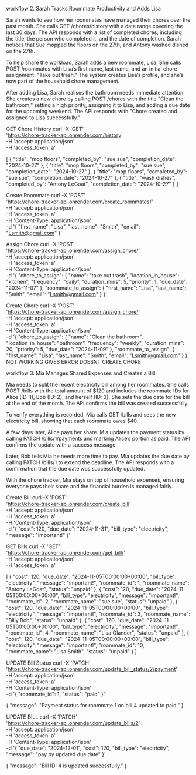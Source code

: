 workflow 2. Sarah Tracks Roommate Productivity and Adds Lisa

Sarah wants to see how her roommates have managed their chores over the past month. She calls GET /chores/history with a date range covering the last 30 days. The API responds with a list of completed chores, including the title, the person who completed it, and the date of completion. Sarah notices that Sue mopped the floors on the 27th, and Antony washed dished on the 27th.

To help share the workload, Sarah adds a new roommate, Lisa. She calls POST /roommates with Lisa’s first name, last name, and an initial chore assignment: "Take out trash." The system creates Lisa’s profile, and she’s now part of the household chore management.

After adding Lisa, Sarah realises the bathroom needs immediate attention. She creates a new chore by calling POST /chores with the title "Clean the bathroom," setting a high priority, assigning it to Lisa, and adding a due date for the upcoming weekend. The API responds with "Chore created and assigned to Lisa successfully."

GET Chore History
curl -X 'GET' \
  'https://chore-tracker-api.onrender.com/history' \
  -H 'accept: application/json' \
  -H 'access_token: a'

[
  {
    "title": "mop floors",
    "completed_by": "sue sue",
    "completion_date": "2024-10-27"
  },
  {
    "title": "mop floors",
    "completed_by": "sue sue",
    "completion_date": "2024-10-27"
  },
  {
    "title": "mop floors",
    "completed_by": "sue sue",
    "completion_date": "2024-10-27"
  },
  {
    "title": "wash dishes",
    "completed_by": "Antony LeGoat",
    "completion_date": "2024-10-27"
  }
]

Create Roommate
curl -X 'POST' \
  'https://chore-tracker-api.onrender.com/create_roommates/' \
  -H 'accept: application/json' \
  -H 'access_token: a' \
  -H 'Content-Type: application/json' \
  -d '{
  "first_name": "Lisa",
  "last_name": "Smith",
  "email": "Lsmith@gmail.com"
}'

Assign Chore
curl -X 'POST' \
  'https://chore-tracker-api.onrender.com/assign_chore/' \
  -H 'accept: application/json' \
  -H 'access_token: a' \
  -H 'Content-Type: application/json' \
  -d '{
  "chore_to_assign": {
    "name": "take out trash",
    "location_in_house": "kitchen",
    "frequency": "daily",
    "duration_mins": 5,
    "priority": 1,
    "due_date": "2024-11-07"
  },
  "roommate_to_assign": {
    "first_name": "Lisa",
    "last_name": "Smith",
    "email": "Lsmith@gmail.com"
  }
}'

Create Chore
curl -X 'POST' \
  'https://chore-tracker-api.onrender.com/assign_chore/' \
  -H 'accept: application/json' \
  -H 'access_token: a' \
  -H 'Content-Type: application/json' \
  -d '{
  "chore_to_assign": {
    "name": "Clean the bathroom",
    "location_in_house": "bathroom",
    "frequency": "weekly",
    "duration_mins": 20,
    "priority": 5,
    "due_date": "2024-11-09"
  },
  "roommate_to_assign": {
    "first_name": "Lisa",
    "last_name": "Smith",
    "email": "Lsmith@gmail.com"
  }
}'
NOT WORKING GIVES ERROR DOESNT CREATE CHORE


workflow 3. Mia Manages Shared Expenses and Creates a Bill

Mia needs to split the recent electricity bill among her roommates. She calls POST /bills with the total amount of $120 and includes the roommate IDs for Alice (ID: 1), Bob (ID: 2), and herself (ID: 3). She sets the due date for the bill at the end of the month. The API confirms the bill was created successfully.

To verify everything is recorded, Mia calls GET /bills and sees the new electricity bill, showing that each roommate owes $40.

A few days later, Alice pays her share. Mia updates the payment status by calling PATCH /bills/1/payments and marking Alice’s portion as paid. The API confirms the update with a success message.

Later, Bob tells Mia he needs more time to pay. Mia updates the due date by calling PATCH /bills/1 to extend the deadline. The API responds with a confirmation that the due date was successfully updated.

With the chore tracker, Mia stays on top of household expenses, ensuring everyone pays their share and the financial burden is managed fairly.

Create Bill
curl -X 'POST' \
  'https://chore-tracker-api.onrender.com/create_bill' \
  -H 'accept: application/json' \
  -H 'access_token: a' \
  -H 'Content-Type: application/json' \
  -d '{
  "cost": 120,
  "due_date": "2024-11-31",
  "bill_type": "electricity",
  "message": "important!"
}'

GET Bills
curl -X 'GET' \
  'https://chore-tracker-api.onrender.com/get_bill/' \
  -H 'accept: application/json' \
  -H 'access_token: a'
  
[
  {
    "cost": 120,
    "due_date": "2024-11-05T00:00:00+00:00",
    "bill_type": "electricity",
    "message": "important!",
    "roommate_id": 1,
    "roommate_name": "Antony LeGoat",
    "status": "unpaid"
  },
  {
    "cost": 120,
    "due_date": "2024-11-05T00:00:00+00:00",
    "bill_type": "electricity",
    "message": "important!",
    "roommate_id": 2,
    "roommate_name": "sue sue",
    "status": "unpaid"
  },
  {
    "cost": 120,
    "due_date": "2024-11-05T00:00:00+00:00",
    "bill_type": "electricity",
    "message": "important!",
    "roommate_id": 3,
    "roommate_name": "Billy Bob",
    "status": "unpaid"
  },
  {
    "cost": 120,
    "due_date": "2024-11-05T00:00:00+00:00",
    "bill_type": "electricity",
    "message": "important!",
    "roommate_id": 4,
    "roommate_name": "Lisa Olander",
    "status": "unpaid"
  },
  {
    "cost": 120,
    "due_date": "2024-11-05T00:00:00+00:00",
    "bill_type": "electricity",
    "message": "important!",
    "roommate_id": 10,
    "roommate_name": "Lisa Smith",
    "status": "unpaid"
  }
]

UPDATE Bill Status
curl -X 'PATCH' \
  'https://chore-tracker-api.onrender.com/update_bill_status/2/payment' \
  -H 'accept: application/json' \
  -H 'access_token: a' \
  -H 'Content-Type: application/json' \
  -d '{
  "roommate_id": 1,
  "status": "paid"
}'

{
  "message": "Payment status for roommate 1 on bill 4 updated to paid."
}

UPDATE BILL
curl -X 'PATCH' \
  'https://chore-tracker-api.onrender.com/update_bills/2' \
  -H 'accept: application/json' \
  -H 'access_token: a' \
  -H 'Content-Type: application/json' \
  -d '{
  "due_date": "2024-12-01",
  "cost": 120,
  "bill_type": "electricity",
  "message": "pay by updated due date"
}'

{
  "message": "Bill ID: 4 is updated successfully."
}
